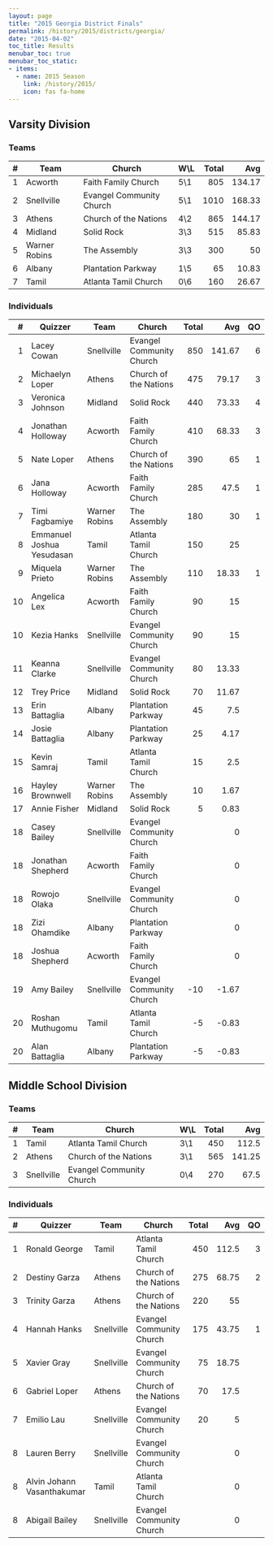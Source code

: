 ```yaml
---
layout: page
title: "2015 Georgia District Finals"
permalink: /history/2015/districts/georgia/
date: "2015-04-02"
toc_title: Results
menubar_toc: true
menubar_toc_static:
- items:
  - name: 2015 Season
    link: /history/2015/
    icon: fas fa-home
---
```


## Varsity Division

### Teams

|    # | Team          | Church                   | W\L | Total |    Avg |
| ---: | ------------- | ------------------------ | --- | ----: | -----: |
|    1 | Acworth       | Faith Family Church      | 5\1 |   805 | 134.17 |
|    2 | Snellville    | Evangel Community Church | 5\1 |  1010 | 168.33 |
|    3 | Athens        | Church of the Nations    | 4\2 |   865 | 144.17 |
|    4 | Midland       | Solid Rock               | 3\3 |   515 |  85.83 |
|    5 | Warner Robins | The Assembly             | 3\3 |   300 |     50 |
|    6 | Albany        | Plantation Parkway       | 1\5 |    65 |  10.83 |
|    7 | Tamil         | Atlanta Tamil Church     | 0\6 |   160 |  26.67 |

### Individuals

|    # | Quizzer                   | Team          | Church                   | Total |    Avg |   QO |
| ---: | ------------------------- | ------------- | ------------------------ | ----: | -----: | ---: |
|    1 | Lacey Cowan               | Snellville    | Evangel Community Church |   850 | 141.67 |    6 |
|    2 | Michaelyn Loper           | Athens        | Church of the Nations    |   475 |  79.17 |    3 |
|    3 | Veronica Johnson          | Midland       | Solid Rock               |   440 |  73.33 |    4 |
|    4 | Jonathan Holloway         | Acworth       | Faith Family Church      |   410 |  68.33 |    3 |
|    5 | Nate Loper                | Athens        | Church of the Nations    |   390 |     65 |    1 |
|    6 | Jana Holloway             | Acworth       | Faith Family Church      |   285 |   47.5 |    1 |
|    7 | Timi Fagbamiye            | Warner Robins | The Assembly             |   180 |     30 |    1 |
|    8 | Emmanuel Joshua Yesudasan | Tamil         | Atlanta Tamil Church     |   150 |     25 |      |
|    9 | Miquela Prieto            | Warner Robins | The Assembly             |   110 |  18.33 |    1 |
|   10 | Angelica Lex              | Acworth       | Faith Family Church      |    90 |     15 |      |
|   10 | Kezia Hanks               | Snellville    | Evangel Community Church |    90 |     15 |      |
|   11 | Keanna Clarke             | Snellville    | Evangel Community Church |    80 |  13.33 |      |
|   12 | Trey Price                | Midland       | Solid Rock               |    70 |  11.67 |      |
|   13 | Erin Battaglia            | Albany        | Plantation Parkway       |    45 |    7.5 |      |
|   14 | Josie Battaglia           | Albany        | Plantation Parkway       |    25 |   4.17 |      |
|   15 | Kevin Samraj              | Tamil         | Atlanta Tamil Church     |    15 |    2.5 |      |
|   16 | Hayley Brownwell          | Warner Robins | The Assembly             |    10 |   1.67 |      |
|   17 | Annie Fisher              | Midland       | Solid Rock               |     5 |   0.83 |      |
|   18 | Casey Bailey              | Snellville    | Evangel Community Church |       |      0 |      |
|   18 | Jonathan Shepherd         | Acworth       | Faith Family Church      |       |      0 |      |
|   18 | Rowojo Olaka              | Snellville    | Evangel Community Church |       |      0 |      |
|   18 | Zizi Ohamdike             | Albany        | Plantation Parkway       |       |      0 |      |
|   18 | Joshua Shepherd           | Acworth       | Faith Family Church      |       |      0 |      |
|   19 | Amy Bailey                | Snellville    | Evangel Community Church |   -10 |  -1.67 |      |
|   20 | Roshan Muthugomu          | Tamil         | Atlanta Tamil Church     |    -5 |  -0.83 |      |
|   20 | Alan Battaglia            | Albany        | Plantation Parkway       |    -5 |  -0.83 |      |

## Middle School Division

### Teams

|    # | Team       | Church                   | W\L | Total |    Avg |
| ---: | ---------- | ------------------------ | --- | ----: | -----: |
|    1 | Tamil      | Atlanta Tamil Church     | 3\1 |   450 |  112.5 |
|    2 | Athens     | Church of the Nations    | 3\1 |   565 | 141.25 |
|    3 | Snellville | Evangel Community Church | 0\4 |   270 |   67.5 |

### Individuals

|    # | Quizzer                    | Team       | Church                   | Total |   Avg |   QO |
| ---: | -------------------------- | ---------- | ------------------------ | ----: | ----: | ---: |
|    1 | Ronald George              | Tamil      | Atlanta Tamil Church     |   450 | 112.5 |    3 |
|    2 | Destiny Garza              | Athens     | Church of the Nations    |   275 | 68.75 |    2 |
|    3 | Trinity Garza              | Athens     | Church of the Nations    |   220 |    55 |      |
|    4 | Hannah Hanks               | Snellville | Evangel Community Church |   175 | 43.75 |    1 |
|    5 | Xavier Gray                | Snellville | Evangel Community Church |    75 | 18.75 |      |
|    6 | Gabriel Loper              | Athens     | Church of the Nations    |    70 |  17.5 |      |
|    7 | Emilio Lau                 | Snellville | Evangel Community Church |    20 |     5 |      |
|    8 | Lauren Berry               | Snellville | Evangel Community Church |       |     0 |      |
|    8 | Alvin Johann Vasanthakumar | Tamil      | Atlanta Tamil Church     |       |     0 |      |
|    8 | Abigail Bailey             | Snellville | Evangel Community Church |       |     0 |      |

